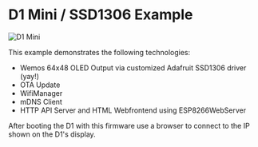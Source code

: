 # D1 Mini / SSD1306 Example


![D1 Mini](https://raw.githubusercontent.com/timopb/d1-qube/master/docs/d1-mini.jpg)

This example demonstrates the following technologies:
- Wemos 64x48 OLED Output via customized Adafruit SSD1306 driver (yay!)
- OTA Update
- WifiManager
- mDNS Client
- HTTP API Server and HTML Webfrontend using ESP8266WebServer

After booting the D1 with this firmware use a browser to connect to the IP shown on the D1's display.
